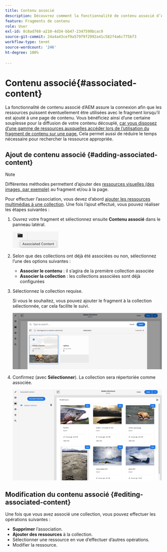 ```yaml
---
title: Contenu associé
description: Découvrez comment la fonctionnalité de contenu associé d’AEM assure la connexion afin que les ressources puissent éventuellement être utilisées avec le fragment lorsqu’il est ajouté à une page de contenu, ce qui apporte une flexibilité supplémentaire à la diffusion de contenu en mode découplé.
feature: Fragments de contenu
role: User
exl-id: 8c8ad768-a210-4d34-bb47-2347599bcac9
source-git-commit: 24a4a43cef9a579f9f2992a41c582f4a6c775bf3
workflow-type: tm+mt
source-wordcount: '246'
ht-degree: 100%

---
```


# Contenu associé{#associated-content}

La fonctionnalité de contenu associé d’AEM assure la connexion afin que les ressources puissent éventuellement être utilisées avec le fragment lorsqu’il est ajouté à une page de contenu. Vous bénéficiez ainsi d’une certaine souplesse pour la diffusion de votre contenu découplé, [car vous disposez d’une gamme de ressources auxquelles accéder lors de l’utilisation du fragment de contenu sur une page.](/help/sites-cloud/authoring/fundamentals/content-fragments.md#using-associated-content) Cela permet aussi de réduire le temps nécessaire pour rechercher la ressource appropriée.

## Ajout de contenu associé {#adding-associated-content}

>[!NOTE]
>
>Différentes méthodes permettent d’ajouter des [ressources visuelles (des images, par exemple)](/help/assets/content-fragments/content-fragments.md#fragments-with-visual-assets) au fragment et/ou à la page.

Pour effectuer l’association, vous devez d’abord [ajouter les ressources multimédias à une collection](/help/assets/manage-collections.md). Une fois l’ajout effectué, vous pouvez réaliser les étapes suivantes :

1. Ouvrez votre fragment et sélectionnez ensuite **Contenu associé** dans le panneau latéral.

   ![Contenu associé](assets/cfm-assoc-content-01.png)

1. Selon que des collections ont déjà été associées ou non, sélectionnez l’une des options suivantes :

   * **Associer le contenu** : il s’agira de la première collection associée
   * **Associer la collection** : les collections associées sont déjà configurées

1. Sélectionnez la collection requise.

   Si vous le souhaitez, vous pouvez ajouter le fragment à la collection sélectionnée, car cela facilite le suivi.

   ![Sélectionner la collection](assets/cfm-assoc-content-02.png)

1. Confirmez (avec **Sélectionner**). La collection sera répertoriée comme associée.

   ![cfm-6420-05](assets/cfm-assoc-content-03.png)

## Modification du contenu associé {#editing-associated-content}

Une fois que vous avez associé une collection, vous pouvez effectuer les opérations suivantes :

* **Supprimer** l’association.
* **Ajouter des ressources** à la collection.
* Sélectionner une ressource en vue d’effectuer d’autres opérations.
* Modifier la ressource.
